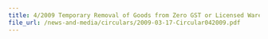 ```yaml
---
title: 4/2009 Temporary Removal of Goods from Zero GST or Licensed Warehouses for Auctions and Exhibitions
file_url: /news-and-media/circulars/2009-03-17-Circular042009.pdf
---
```


